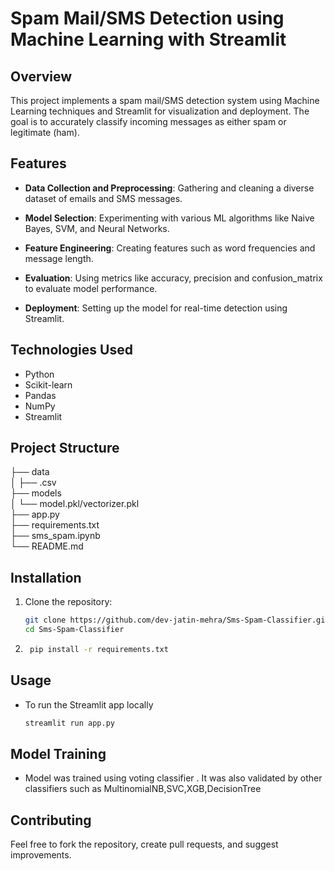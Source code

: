 # Spam Mail/SMS Detection using Machine Learning with Streamlit

## Overview

This project implements a spam mail/SMS detection system using Machine Learning techniques and Streamlit for visualization and deployment. The goal is to accurately classify incoming messages as either spam or legitimate (ham).

## Features

- **Data Collection and Preprocessing**: Gathering and cleaning a diverse dataset of emails and SMS messages.
  
- **Model Selection**: Experimenting with various ML algorithms like Naive Bayes, SVM, and Neural Networks.
  
- **Feature Engineering**: Creating features such as word frequencies and message length.
  
- **Evaluation**: Using metrics like accuracy, precision and confusion_matrix to evaluate model performance.
  
- **Deployment**: Setting up the model for real-time detection using Streamlit.

## Technologies Used

- Python
- Scikit-learn
- Pandas
- NumPy
- Streamlit

## Project Structure

├── data<br>
│ ├── .csv<br>
├── models<br>
│ └── model.pkl/vectorizer.pkl<br>
├── app.py<br>
├── requirements.txt<br>
├── sms_spam.ipynb<br>
└── README.md<br>

## Installation

1. Clone the repository:

   ```bash
   git clone https://github.com/dev-jatin-mehra/Sms-Spam-Classifier.git
   cd Sms-Spam-Classifier

2. ```bash
    pip install -r requirements.txt

## Usage
- To run the Streamlit app locally 
    ```bash
    streamlit run app.py

## Model Training
- Model was trained using voting classifier . It was also validated by other classifiers such as MultinomialNB,SVC,XGB,DecisionTree

## Contributing
Feel free to fork the repository, create pull requests, and suggest improvements.

